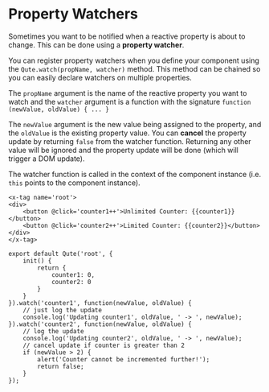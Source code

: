 
# Property Watchers

Sometimes you want to be notified when a reactive property is about to change. This can be done using a **property watcher**.

You can register property watchers when you define your component using the `Qute.watch(propName, watcher)` method. This method can be chained so you can easily declare watchers on multiple properties.

The `propName` argument is the name of the reactive property you want to watch and the `watcher` argument is a function with the signature `function (newValue, oldValue) { ... }`

The `newValue` argument is the new value being assigned to the property, and the `oldValue` is the existing property value. You can **cancel** the property update by returning `false` from the watcher function. Returning any other value will be ignored and the property update will be done (which will trigger a DOM update).

The watcher function is called in the context of the component instance (i.e. `this` points to the component instance).

```jsq
<x-tag name='root'>
<div>
	<button @click='counter1++'>Unlimited Counter: {{counter1}}</button>
	<button @click='counter2++'>Limited Counter: {{counter2}}</button>
</div>
</x-tag>

export default Qute('root', {
	init() {
		return {
			counter1: 0,
			counter2: 0
		}
	}
}).watch('counter1', function(newValue, oldValue) {
	// just log the update
	console.log('Updating counter1', oldValue, ' -> ', newValue);
}).watch('counter2', function(newValue, oldValue) {
	// log the update
	console.log('Updating counter2', oldValue, ' -> ', newValue);
	// cancel update if counter is greater than 2
	if (newValue > 2) {
		alert('Counter cannot be incremented further!');
		return false;
	}
});
```